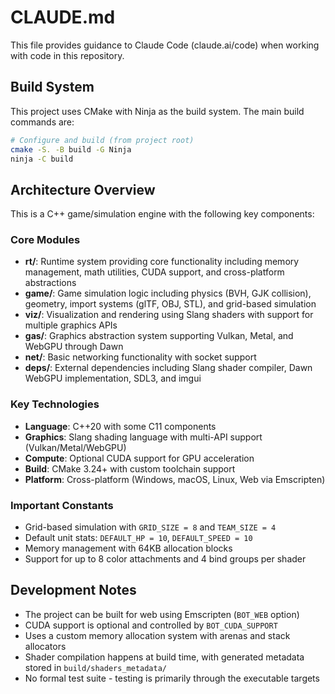 # CLAUDE.md

This file provides guidance to Claude Code (claude.ai/code) when working with code in this repository.

## Build System

This project uses CMake with Ninja as the build system. The main build commands are:

```bash
# Configure and build (from project root)
cmake -S. -B build -G Ninja
ninja -C build
```

## Architecture Overview

This is a C++ game/simulation engine with the following key components:

### Core Modules

- **rt/**: Runtime system providing core functionality including memory management, math utilities, CUDA support, and cross-platform abstractions
- **game/**: Game simulation logic including physics (BVH, GJK collision), geometry, import systems (glTF, OBJ, STL), and grid-based simulation
- **viz/**: Visualization and rendering using Slang shaders with support for multiple graphics APIs
- **gas/**: Graphics abstraction system supporting Vulkan, Metal, and WebGPU through Dawn
- **net/**: Basic networking functionality with socket support
- **deps/**: External dependencies including Slang shader compiler, Dawn WebGPU implementation, SDL3, and imgui

### Key Technologies

- **Language**: C++20 with some C11 components
- **Graphics**: Slang shading language with multi-API support (Vulkan/Metal/WebGPU)
- **Compute**: Optional CUDA support for GPU acceleration
- **Build**: CMake 3.24+ with custom toolchain support
- **Platform**: Cross-platform (Windows, macOS, Linux, Web via Emscripten)

### Important Constants

- Grid-based simulation with `GRID_SIZE = 8` and `TEAM_SIZE = 4`
- Default unit stats: `DEFAULT_HP = 10`, `DEFAULT_SPEED = 10`
- Memory management with 64KB allocation blocks
- Support for up to 8 color attachments and 4 bind groups per shader

## Development Notes

- The project can be built for web using Emscripten (`BOT_WEB` option)
- CUDA support is optional and controlled by `BOT_CUDA_SUPPORT`
- Uses a custom memory allocation system with arenas and stack allocators
- Shader compilation happens at build time, with generated metadata stored in `build/shaders_metadata/`
- No formal test suite - testing is primarily through the executable targets